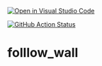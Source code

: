 [![Open in Visual Studio Code](https://classroom.github.com/assets/open-in-vscode-f059dc9a6f8d3a56e377f745f24479a46679e63a5d9fe6f495e02850cd0d8118.svg)](https://classroom.github.com/online_ide?assignment_repo_id=6883681&assignment_repo_type=AssignmentRepo)

[![GitHub Action
Status](https://github.com/Docencia-fmrico/follow-wall-binaryteam/workflows/main/badge.svg)](https://github.com/Docencia-fmrico/follow-wall-binaryteam)

# folllow_wall